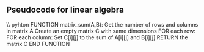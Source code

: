 ## Pseudocode for linear algebra
\\\ pyhton
FUNCTION matrix_sum(A,B):
   Get the number of rows and columns in matrix A
   Create an empty matrix C with same dimensions
   FOR each row:
      FOR each column:
           Set C[i][j] to the sum of A[i][j] and B[i][j]
   RETURN the matrix C 
END FUNCTION

